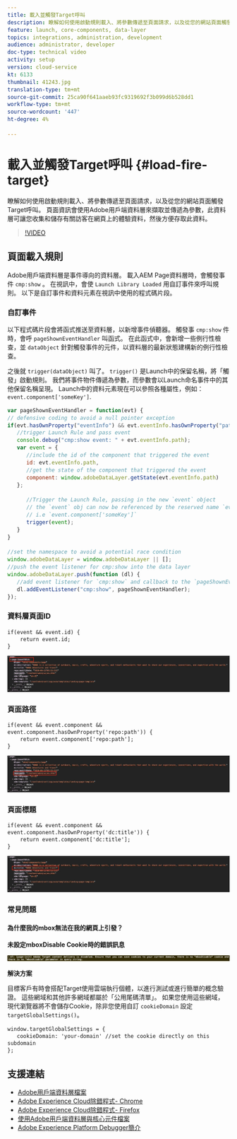 ```yaml
---
title: 載入並觸發Target呼叫
description: 瞭解如何使用啟動規則載入、將參數傳遞至頁面請求，以及從您的網站頁面觸發Target呼叫。 頁面資訊會使用Adobe用戶端資料層來擷取並傳遞為參數，此資料層可讓您收集和儲存有關訪客在網頁上的體驗資料，然後方便存取此資料。
feature: launch, core-components, data-layer
topics: integrations, administration, development
audience: administrator, developer
doc-type: technical video
activity: setup
version: cloud-service
kt: 6133
thumbnail: 41243.jpg
translation-type: tm+mt
source-git-commit: 25ca90f641aaeb93fc9319692f3b099d6b528dd1
workflow-type: tm+mt
source-wordcount: '447'
ht-degree: 4%

---
```



# 載入並觸發Target呼叫 {#load-fire-target}

瞭解如何使用啟動規則載入、將參數傳遞至頁面請求，以及從您的網站頁面觸發Target呼叫。 頁面資訊會使用Adobe用戶端資料層來擷取並傳遞為參數，此資料層可讓您收集和儲存有關訪客在網頁上的體驗資料，然後方便存取此資料。

>[!VIDEO](https://video.tv.adobe.com/v/41243?quality=12&learn=on)

## 頁面載入規則

Adobe用戶端資料層是事件導向的資料層。 載入AEM Page資料層時，會觸發事件 `cmp:show` 。 在視訊中，會使 `Launch Library Loaded` 用自訂事件來呼叫規則。 以下是自訂事件和資料元素在視訊中使用的程式碼片段。

### 自訂事件

以下程式碼片段會將函式推送至資料層，以新增事件偵聽器。 觸發事 `cmp:show` 件時，會呼 `pageShownEventHandler` 叫函式。 在此函式中，會新增一些例行性檢查，並 `dataObject` 針對觸發事件的元件，以資料層的最新狀態建構新的例行性檢查。

之後就 `trigger(dataObject)` 叫了。 `trigger()` 是Launch中的保留名稱，將「觸發」啟動規則。 我們將事件物件傳遞為參數，而參數會以Launch命名事件中的其他保留名稱呈現。 Launch中的資料元素現在可以參照各種屬性，例如： `event.component['someKey']`.

```javascript
var pageShownEventHandler = function(evt) {
// defensive coding to avoid a null pointer exception
if(evt.hasOwnProperty("eventInfo") && evt.eventInfo.hasOwnProperty("path")) {
   //trigger Launch Rule and pass event
   console.debug("cmp:show event: " + evt.eventInfo.path);
   var event = {
      //include the id of the component that triggered the event
      id: evt.eventInfo.path,
      //get the state of the component that triggered the event
      component: window.adobeDataLayer.getState(evt.eventInfo.path)
   };

      //Trigger the Launch Rule, passing in the new `event` object
      // the `event` obj can now be referenced by the reserved name `event` by other Launch data elements
      // i.e `event.component['someKey']`
      trigger(event);
   }
}

//set the namespace to avoid a potential race condition
window.adobeDataLayer = window.adobeDataLayer || [];
//push the event listener for cmp:show into the data layer
window.adobeDataLayer.push(function (dl) {
   //add event listener for `cmp:show` and callback to the `pageShownEventHandler` function
   dl.addEventListener("cmp:show", pageShownEventHandler);
});
```

### 資料層頁面ID

```
if(event && event.id) {
    return event.id;
}
```

![頁面ID](assets/pageid.png)

### 頁面路徑

```
if(event && event.component && event.component.hasOwnProperty('repo:path')) {
    return event.component['repo:path'];
}
```

![頁面路徑](assets/pagepath.png)

### 頁面標題

```
if(event && event.component && event.component.hasOwnProperty('dc:title')) {
    return event.component['dc:title'];
}
```

![頁面標題](assets/pagetitle.png)

### 常見問題

#### 為什麼我的mbox無法在我的網頁上引發？

**未設定mboxDisable Cookie時的錯誤訊息**

![目標Cookie網域錯誤](assets/target-cookie-error.png)

**解決方案**

目標客戶有時會搭配Target使用雲端執行個體，以進行測試或進行簡單的概念驗證。 這些網域和其他許多網域都屬於「公用尾碼清單」。
如果您使用這些網域，現代瀏覽器將不會儲存Cookie，除非您使用自訂 `cookieDomain` 設定 `targetGlobalSettings()`。

```
window.targetGlobalSettings = {  
   cookieDomain: 'your-domain' //set the cookie directly on this subdomain 
};
```

## 支援連結

* [Adobe用戶端資料層檔案](https://github.com/adobe/adobe-client-data-layer/wiki)
* [Adobe Experience Cloud除錯程式- Chrome](https://chrome.google.com/webstore/detail/adobe-experience-cloud-de/ocdmogmohccmeicdhlhhgepeaijenapj)
* [Adobe Experience Cloud除錯程式- Firefox](https://addons.mozilla.org/en-US/firefox/addon/adobe-experience-platform-dbg/)
* [使用Adobe用戶端資料層與核心元件檔案](https://docs.adobe.com/content/help/zh-Hant/experience-manager-core-components/using/developing/data-layer/overview.html)
* [Adobe Experience Platform Debugger簡介](https://docs.adobe.com/content/help/en/platform-learn/tutorials/data-ingestion/web-sdk/introduction-to-the-experience-platform-debugger.html)